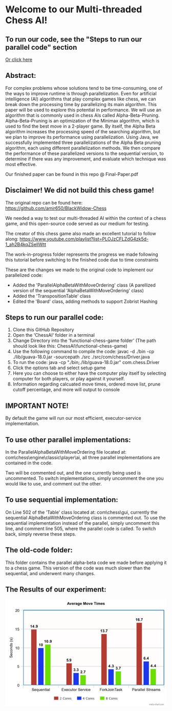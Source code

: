 # Welcome to our Multi-threaded Chess AI!

## To run our code, see the "Steps to run our parallel code" section
[Or click here](#steps-to-run-our-parallel-code)

## Abstract:
For complex problems whose solutions tend to be time-consuming, one of the ways to improve runtime is through parallelization. Even for artificial intelligence (AI) algorithms that play complex games like chess, we can break down the processing time by parallelizing its main algorithm. This paper will be used to explore this potential in performance. We will use an algorithm that is commonly used in chess AIs called Alpha-Beta-Pruning. Alpha-Beta-Pruning is an optimization of the Minimax algorithm, which is used to find the best move in a 2-player game. By itself, the Alpha Beta algorithm increases the processing speed of the searching algorithm, but we plan to improve its performance using parallelization. Using Java, we successfully implemented three parallelizations of the Alpha Beta pruning algorithm, each using different parallelization methods. We then compare the performance of these parallelized versions to the sequential version, to determine if there was any improvement, and evaluate which technique was most effective.

Our finished paper can be found in this repo @ Final-Paper.pdf
 
## Disclaimer! We did not build this chess game! 
The original repo can be found here: https://github.com/amir650/BlackWidow-Chess

We needed a way to test our multi-threaded AI within the context of a chess game, and this open-source code served as our medium for testing.

The creator of this chess game also made an excellent tutorial to follow along: https://www.youtube.com/playlist?list=PLOJzCFLZdG4zk5d-1_ah2B4kqZSeIlWtt

The work-in-progress folder represents the progress we made following this tutorial before switching to the finished code due to time constraints

These are the changes we made to the original code to implement our parallelized code:
- Added the 'ParallelAlphaBetaWithMoveOrdering' class (A parellized version of the sequential 'AlphaBetaWithMoveOrdering' class)
- Added the 'TranspositionTable' class
- Edited the 'Board' class, adding methods to support Zobrist Hashing

## Steps to run our parallel code:
1. Clone this GitHub Repository
2. Open the 'ChessAI' folder in a terminal
3. Change Directory into the 'functional-chess-game folder' (The path should look like this: ChessAI\functional-chess-game)
4. Use the following command to compile the code: javac -d ./bin -cp ./lib/guava-18.0.jar -sourcepath ./src ./src/com/chess/Driver.java
5. To run the code: java -cp "./bin;./lib/guava-18.0.jar" com.chess.Driver
6. Click the options tab and select setup game
7. Here you can choose to either have the computer play itself by selecting computer for both players, or play against it yourself.
8. Information regarding calcuated move times, ordered move list, prune cutoff percentage, and more will output to console

## IMPORTANT NOTE!
By default the game will run our most efficient, executor-service implementation.

## To use other parallel implementations:
In the ParallelAlphaBetaWithMoveOrdering file located at: com\chess\engine\classic\player\ai, all three parallel implementations are contained in the code. 

Two will be commented out, and the one currently being used is uncommented. To switch implementations, simply uncomment the one you would like to use, and comment out the other.

## To use sequential implementation:
On Line 502 of the 'Table' class located at: com\chess\gui, currently the sequential AlphaBetaWithMoveOrdering class is commented out. 
To use the sequential implementation instead of the parallel, simply uncomment this line, and comment line 505, where the parallel code is called.
To switch back, simply reverse these steps.

## The old-code folder:
This folder contains the parallel alpha-beta code we made before applying it to a chess game. This version of the code was much slower than the sequential, and underwent many changes. 

## The Results of our experiment:

![Results](Results-Graph.jpeg)
